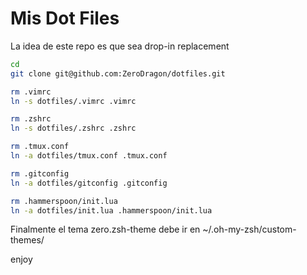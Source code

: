 Mis Dot Files
=============

La idea de este repo es que sea drop-in replacement

```bash
cd
git clone git@github.com:ZeroDragon/dotfiles.git

rm .vimrc
ln -s dotfiles/.vimrc .vimrc

rm .zshrc
ln -s dotfiles/.zshrc .zshrc

rm .tmux.conf
ln -a dotfiles/tmux.conf .tmux.conf

rm .gitconfig
ln -a dotfiles/gitconfig .gitconfig

rm .hammerspoon/init.lua
ln -a dotfiles/init.lua .hammerspoon/init.lua
```

Finalmente el tema zero.zsh-theme debe ir en ~/.oh-my-zsh/custom-themes/

enjoy


